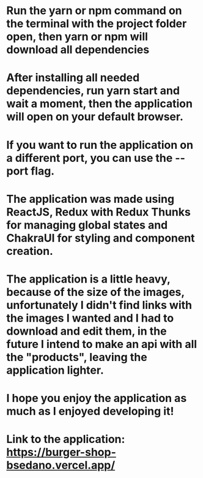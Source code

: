 # Run the yarn or npm command on the terminal with the project folder open, then yarn or npm will download all dependencies

# After installing all needed dependencies, run yarn start and wait a moment, then the application will open on your default browser.

# If you want to run the application on a different port, you can use the --port flag.

# The application was made using ReactJS, Redux with Redux Thunks for managing global states and ChakraUI for styling and component creation.

# The application is a little heavy, because of the size of the images, unfortunately I didn't find links with the images I wanted and I had to download and edit them, in the future I intend to make an api with all the "products", leaving the application lighter.

# I hope you enjoy the application as much as I enjoyed developing it!

# Link to the application: https://burger-shop-bsedano.vercel.app/
